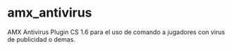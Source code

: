 # amx_antivirus
AMX Antivirus Plugin CS 1.6 para el uso de comando a jugadores con virus de publicidad o demas.

